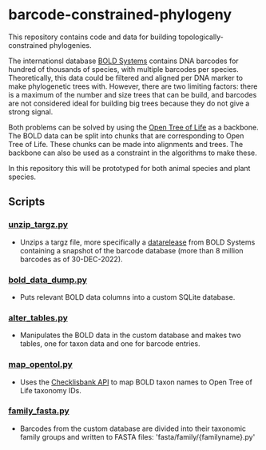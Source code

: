 # barcode-constrained-phylogeny
This repository contains code and data for building topologically-constrained phylogenies.

The internationsl database [BOLD Systems](https://www.boldsystems.org/index.php) contains DNA barcodes for hundred of thousands of species, with multiple barcodes per species. Theoretically, this data could be filtered and aligned per DNA marker to make phylogenetic trees with. However, there are two limiting factors: there is a maximum of the number and size trees that can be build, and barcodes are not considered ideal for building big trees because they do not give a strong signal. 

Both problems can be solved by using the [Open Tree of Life](https://tree.opentreeoflife.org/opentree/argus/opentree13.4@ott93302) as a backbone. The BOLD data can be split into chunks that are corresponding to Open Tree of Life. These chunks can be made into alignments and trees. The backbone can also be used as a constraint in the algorithms to make these.

In this repository this will be prototyped for both animal species and plant species.

## Scripts
### [unzip_targz.py](https://github.com/naturalis/barcode-constrained-phylogeny/blob/main/src/unzip_targz.py)
- Unzips a targz file, more specifically a [datarelease](https://www.boldsystems.org/index.php/datapackage?id=BOLD_Public.30-Dec-2022) from BOLD Systems containing a snapshot of the barcode database (more than 8 million barcodes as of 30-DEC-2022).

### [bold_data_dump.py](https://github.com/naturalis/barcode-constrained-phylogeny/blob/main/src/bold_data_dump.py) 
- Puts relevant BOLD data columns into a custom SQLite database.


### [alter_tables.py](https://github.com/naturalis/barcode-constrained-phylogeny/blob/main/src/alter_tables.py)
- Manipulates the BOLD data in the custom database and makes two tables, one for taxon data and one for barcode entries.


### [map_opentol.py](https://github.com/naturalis/barcode-constrained-phylogeny/blob/main/src/map_opentol.py)
- Uses the [Checklisbank API](https://api.checklistbank.org/) to map BOLD taxon names to Open Tree of Life taxonomy IDs. 

### [family_fasta.py](https://github.com/naturalis/barcode-constrained-phylogeny/blob/main/src/family_fasta.py)
- Barcodes from the custom database are divided into their taxonomic family groups and written to FASTA files: 'fasta/family/{familyname}.py'
